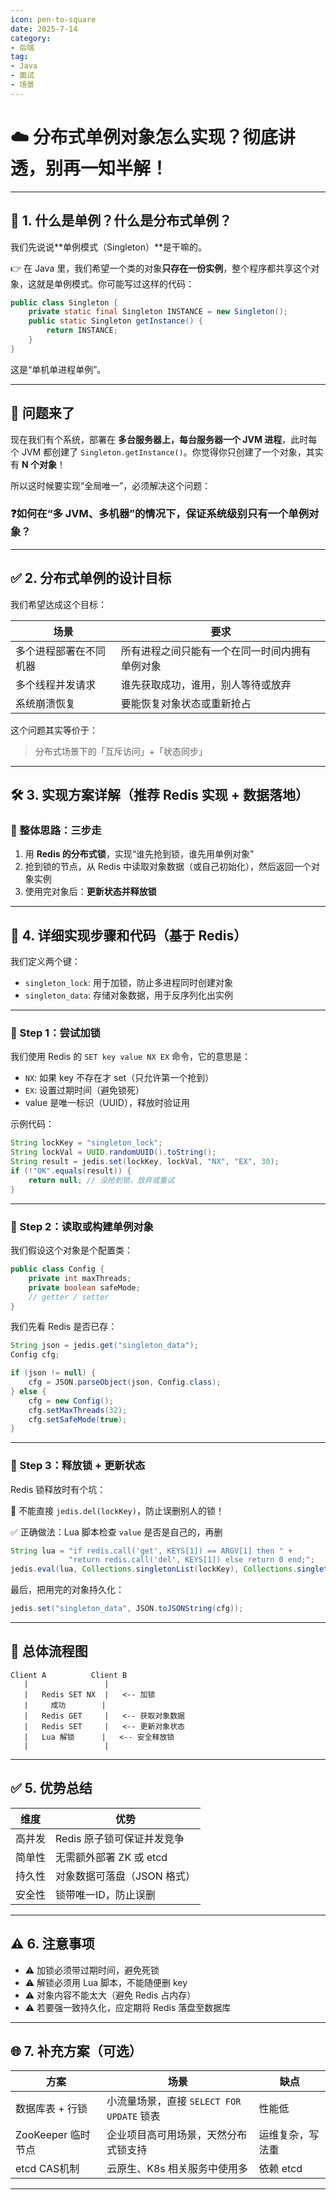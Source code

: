 ```yaml
---
icon: pen-to-square
date: 2025-7-14
category:
- 后端
tag:
- Java
- 面试
- 场景
---
```





# ☁️ 分布式单例对象怎么实现？彻底讲透，别再一知半解！

---

## 🧩 1. 什么是单例？什么是分布式单例？

我们先说说\*\*单例模式（Singleton）\*\*是干嘛的。

👉 在 Java 里，我们希望一个类的对象**只存在一份实例**，整个程序都共享这个对象，这就是单例模式。你可能写过这样的代码：

```java
public class Singleton {
    private static final Singleton INSTANCE = new Singleton();
    public static Singleton getInstance() {
        return INSTANCE;
    }
}
```

这是“单机单进程单例”。

---

## 🚨 问题来了

现在我们有个系统，部署在 **多台服务器上，每台服务器一个 JVM 进程**，此时每个 JVM 都创建了 `Singleton.getInstance()`。你觉得你只创建了一个对象，其实有 **N 个对象**！

所以这时候要实现“全局唯一”，必须解决这个问题：

### ❓如何在“多 JVM、多机器”的情况下，保证系统级别只有一个单例对象？

---

## ✅ 2. 分布式单例的设计目标

我们希望达成这个目标：

| 场景          | 要求                      |
| ----------- | ----------------------- |
| 多个进程部署在不同机器 | 所有进程之间只能有一个在同一时间内拥有单例对象 |
| 多个线程并发请求    | 谁先获取成功，谁用，别人等待或放弃       |
| 系统崩溃恢复      | 要能恢复对象状态或重新抢占           |

这个问题其实等价于：

> 分布式场景下的「互斥访问」+「状态同步」

---

## 🛠️ 3. 实现方案详解（推荐 Redis 实现 + 数据落地）

### 🌟 整体思路：三步走

1. 用 **Redis 的分布式锁**，实现“谁先抢到锁，谁先用单例对象”
2. 抢到锁的节点，从 Redis 中读取对象数据（或自己初始化），然后返回一个对象实例
3. 使用完对象后：**更新状态并释放锁**

---

## 🧱 4. 详细实现步骤和代码（基于 Redis）

我们定义两个键：

* `singleton_lock`: 用于加锁，防止多进程同时创建对象
* `singleton_data`: 存储对象数据，用于反序列化出实例

---

### 🧪 Step 1：尝试加锁

我们使用 Redis 的 `SET key value NX EX` 命令，它的意思是：

* `NX`: 如果 key 不存在才 set（只允许第一个抢到）
* `EX`: 设置过期时间（避免锁死）
* value 是唯一标识（UUID），释放时验证用

示例代码：

```java
String lockKey = "singleton_lock";
String lockVal = UUID.randomUUID().toString();
String result = jedis.set(lockKey, lockVal, "NX", "EX", 30);
if (!"OK".equals(result)) {
    return null; // 没抢到锁，放弃或重试
}
```

---

### 🧬 Step 2：读取或构建单例对象

我们假设这个对象是个配置类：

```java
public class Config {
    private int maxThreads;
    private boolean safeMode;
    // getter / setter
}
```

我们先看 Redis 是否已存：

```java
String json = jedis.get("singleton_data");
Config cfg;

if (json != null) {
    cfg = JSON.parseObject(json, Config.class);
} else {
    cfg = new Config();
    cfg.setMaxThreads(32);
    cfg.setSafeMode(true);
}
```

---

### 🧼 Step 3：释放锁 + 更新状态

Redis 锁释放时有个坑：

🔴 不能直接 `jedis.del(lockKey)`，防止误删别人的锁！

✅ 正确做法：Lua 脚本检查 `value` 是否是自己的，再删

```java
String lua = "if redis.call('get', KEYS[1]) == ARGV[1] then " +
             "return redis.call('del', KEYS[1]) else return 0 end;";
jedis.eval(lua, Collections.singletonList(lockKey), Collections.singletonList(lockVal));
```

最后，把用完的对象持久化：

```java
jedis.set("singleton_data", JSON.toJSONString(cfg));
```

---

## 🔁 总体流程图

```
Client A          Client B
   |                 |
   |   Redis SET NX  |   <-- 加锁
   |     成功        |
   |   Redis GET     |   <-- 获取对象数据
   |   Redis SET     |   <-- 更新对象状态
   |   Lua 解锁      |   <-- 安全释放锁
   |                 |
```

---

## ✅ 5. 优势总结

| 维度  | 优势               |
| --- | ---------------- |
| 高并发 | Redis 原子锁可保证并发竞争 |
| 简单性 | 无需额外部署 ZK 或 etcd |
| 持久性 | 对象数据可落盘（JSON 格式） |
| 安全性 | 锁带唯一ID，防止误删      |

---

## ⚠️ 6. 注意事项

* ⚠️ 加锁必须带过期时间，避免死锁
* ⚠️ 解锁必须用 Lua 脚本，不能随便删 key
* ⚠️ 对象内容不能太大（避免 Redis 占内存）
* ⚠️ 若要强一致持久化，应定期将 Redis 落盘至数据库

---

## 🌐 7. 补充方案（可选）

| 方案             | 场景                              | 缺点       |
| -------------- | ------------------------------- | -------- |
| 数据库表 + 行锁      | 小流量场景，直接 `SELECT FOR UPDATE` 锁表 | 性能低      |
| ZooKeeper 临时节点 | 企业项目高可用场景，天然分布式锁支持              | 运维复杂，写法重 |
| etcd CAS机制     | 云原生、K8s 相关服务中使用多                | 依赖 etcd  |

---




